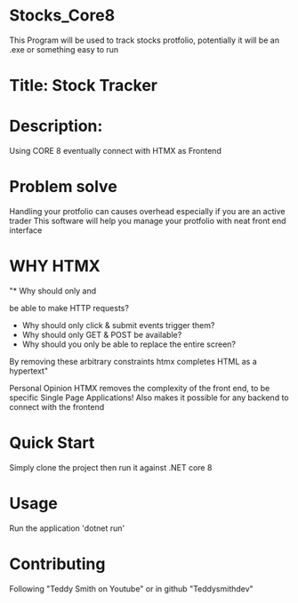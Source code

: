 # Stocks_Core8
 This Program will be used to track stocks protfolio, potentially it will be an .exe or something easy to run

# Title: Stock Tracker

# Description:

Using CORE 8 eventually connect with HTMX as Frontend

# Problem solve

Handling your protfolio can causes overhead especially if you are an active trader
This software will help you manage your protfolio with neat front end interface

# WHY HTMX
 "* Why should only <a> and <form> be able to make HTTP requests?
 * Why should only click & submit events trigger them?
 * Why should only GET & POST be available?
 * Why should you only be able to replace the entire screen?

 By removing these arbitrary constraints htmx completes HTML as a hypertext"

 Personal Opinion HTMX removes the complexity of the front end, to be specific Single Page Applications!
 Also makes it possible for any backend to connect with the frontend

# Quick Start

Simply clone the project then run it against .NET core 8

# Usage

Run the application 'dotnet run'

# Contributing

Following "Teddy Smith on Youtube" or in github "Teddysmithdev"
